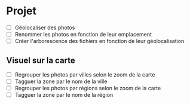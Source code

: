 # Projet
+ [ ] Géolocaliser des photos
+ [ ] Renommer les photos en fonction de leur emplacement
+ [ ] Créer l'arborescence des fichiers en fonction de leur géolocalisation

## Visuel sur la carte
+ [ ] Regrouper les photos par villes selon le zoom de la carte
+ [ ] Tagguer la zone par le nom de la ville
+ [ ] Regrouper les photos par régions selon le zoom de la carte
+ [ ] Tagguer la zone par le nom de la région

##  
